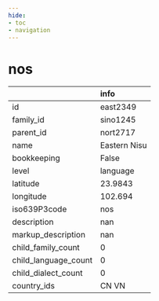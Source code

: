 ```yaml
---
hide:
- toc
- navigation
---
```

# nos
|                      | info         |
|:---------------------|:-------------|
| id                   | east2349     |
| family_id            | sino1245     |
| parent_id            | nort2717     |
| name                 | Eastern Nisu |
| bookkeeping          | False        |
| level                | language     |
| latitude             | 23.9843      |
| longitude            | 102.694      |
| iso639P3code         | nos          |
| description          | nan          |
| markup_description   | nan          |
| child_family_count   | 0            |
| child_language_count | 0            |
| child_dialect_count  | 0            |
| country_ids          | CN VN        |